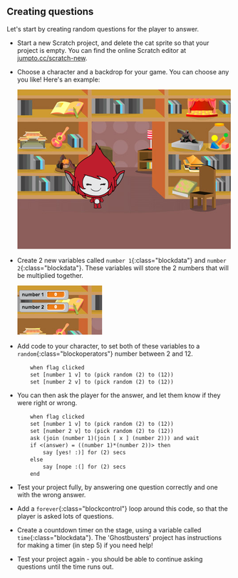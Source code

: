 ## Creating questions

Let's start by creating random questions for the player to answer.



+ Start a new Scratch project, and delete the cat sprite so that your project is empty. You can find the online Scratch editor at <a href="http://jumpto.cc/scratch-new" target="_blank">jumpto.cc/scratch-new</a>.

+ Choose a character and a backdrop for your game. You can choose any you like! Here's an example:

	![screenshot](images/brain-setting.png)

+ Create 2 new variables called `number 1`{:class="blockdata"} and `number 2`{:class="blockdata"}. These variables will store the 2 numbers that will be multiplied together.

	![screenshot](images/brain-variables.png)

+ Add code to your character, to set both of these variables to a `random`{:class="blockoperators"} number between 2 and 12.

	```blocks
		when flag clicked
		set [number 1 v] to (pick random (2) to (12))
		set [number 2 v] to (pick random (2) to (12))
	```

+ You can then ask the player for the answer, and let them know if they were right or wrong.

	```blocks
		when flag clicked
		set [number 1 v] to (pick random (2) to (12))
		set [number 2 v] to (pick random (2) to (12))
		ask (join (number 1)(join [ x ] (number 2))) and wait
		if <(answer) = ((number 1)*(number 2))> then
			say [yes! :)] for (2) secs
		else
			say [nope :(] for (2) secs
		end
	```

+ Test your project fully, by answering one question correctly and one with the wrong answer.

+ Add a `forever`{:class="blockcontrol"} loop around this code, so that the player is asked lots of questions.

+ Create a countdown timer on the stage, using a variable called `time`{:class="blockdata"}. The 'Ghostbusters' project has instructions for making a timer (in step 5) if you need help!

+ Test your project again - you should be able to continue asking questions until the time runs out.



